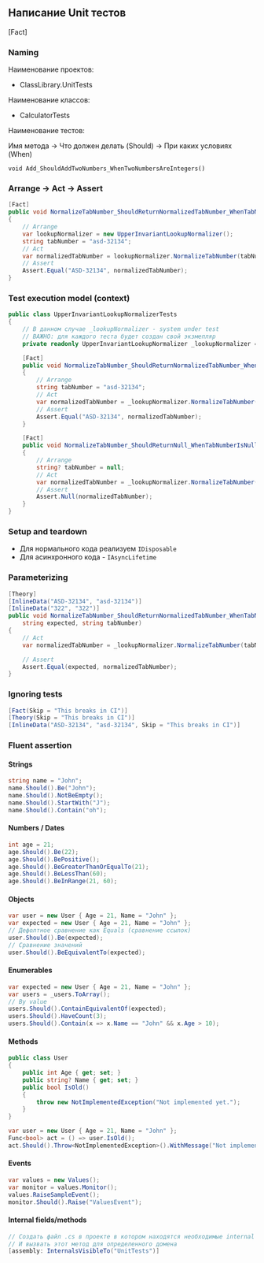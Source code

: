 ## Написание Unit тестов

[Fact]

### Naming

Наименование проектов:
- ClassLibrary.UnitTests

Наименование классов:
- CalculatorTests

Наименование тестов:

Имя метода -> Что должен делать (Should) -> При каких условиях (When)

`void Add_ShouldAddTwoNumbers_WhenTwoNumbersAreIntegers()`

### Arrange -> Act -> Assert

```C#
[Fact]
public void NormalizeTabNumber_ShouldReturnNormalizedTabNumber_WhenTabNumberIsString()
{
    // Arrange
    var lookupNormalizer = new UpperInvariantLookupNormalizer();
    string tabNumber = "asd-32134";
    // Act
    var normalizedTabNumber = lookupNormalizer.NormalizeTabNumber(tabNumber);
    // Assert
    Assert.Equal("ASD-32134", normalizedTabNumber);
}
```

### Test execution model (context)

```C#
public class UpperInvariantLookupNormalizerTests
{
    // В данном случае _lookupNormalizer - system under test
    // ВАЖНО: для каждого теста будет создан свой экзмепляр
    private readonly UpperInvariantLookupNormalizer _lookupNormalizer = new();

    [Fact]
    public void NormalizeTabNumber_ShouldReturnNormalizedTabNumber_WhenTabNumberIsString()
    {
        // Arrange
        string tabNumber = "asd-32134";
        // Act
        var normalizedTabNumber = _lookupNormalizer.NormalizeTabNumber(tabNumber);
        // Assert
        Assert.Equal("ASD-32134", normalizedTabNumber);
    }

    [Fact]
    public void NormalizeTabNumber_ShouldReturnNull_WhenTabNumberIsNull()
    {
        // Arrange
        string? tabNumber = null;
        // Act
        var normalizedTabNumber = _lookupNormalizer.NormalizeTabNumber(tabNumber);
        // Assert
        Assert.Null(normalizedTabNumber);
    }
}
```

### Setup and teardown

- Для нормального кода реализуем `IDisposable`
- Для асинхронного кода - `IAsyncLifetime`

### Parameterizing

```C#
[Theory]
[InlineData("ASD-32134", "asd-32134")]
[InlineData("322", "322")]
public void NormalizeTabNumber_ShouldReturnNormalizedTabNumber_WhenTabNumberIsString(
    string expected, string tabNumber)
{
    // Act
    var normalizedTabNumber = _lookupNormalizer.NormalizeTabNumber(tabNumber);

    // Assert
    Assert.Equal(expected, normalizedTabNumber);
}
```

### Ignoring tests

```C#
[Fact(Skip = "This breaks in CI")]
[Theory(Skip = "This breaks in CI")]
[InlineData("ASD-32134", "asd-32134", Skip = "This breaks in CI")]
```

### Fluent assertion

#### Strings

```C#
string name = "John";
name.Should().Be("John");
name.Should().NotBeEmpty();
name.Should().StartWith("J");
name.Should().Contain("oh");
```

#### Numbers / Dates

```C#
int age = 21;
age.Should().Be(22);
age.Should().BePositive();
age.Should().BeGreaterThanOrEqualTo(21);
age.Should().BeLessThan(60);
age.Should().BeInRange(21, 60);
```

#### Objects

```C#
var user = new User { Age = 21, Name = "John" };
var expected = new User { Age = 21, Name = "John" };
// Дефолтное сравнение как Equals (сравнение ссылок)
user.Should().Be(expected);
// Сравнение значений
user.Should().BeEquivalentTo(expected);
```

#### Enumerables

```C#
var expected = new User { Age = 21, Name = "John" };
var users = _users.ToArray();
// By value
users.Should().ContainEquivalentOf(expected);
users.Should().HaveCount(3);
users.Should().Contain(x => x.Name == "John" && x.Age > 10);
```

#### Methods

```C#
public class User
{
    public int Age { get; set; }
    public string? Name { get; set; }
    public bool IsOld()
    {
        throw new NotImplementedException("Not implemented yet.");
    }
}

var user = new User { Age = 21, Name = "John" };
Func<bool> act = () => user.IsOld();
act.Should().Throw<NotImplementedException>().WithMessage("Not implemented yet.");
```

#### Events

```C#
var values = new Values();
var monitor = values.Monitor();
values.RaiseSampleEvent();
monitor.Should().Raise("ValuesEvent");
```

#### Internal fields/methods

```C#
// Создать файл .cs в проекте в котором находятся необходимые internal поля
// И вызвать этот метод для определенного домена
[assembly: InternalsVisibleTo("UnitTests")]
```